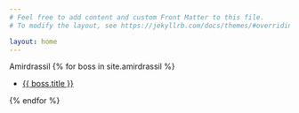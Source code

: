 ```yaml
---
# Feel free to add content and custom Front Matter to this file.
# To modify the layout, see https://jekyllrb.com/docs/themes/#overriding-theme-defaults

layout: home
---
```


Amirdrassil
{% for boss in site.amirdrassil %}
  
- [{{ boss.title }}](/HoH{{boss.url}})

{% endfor %}